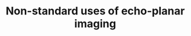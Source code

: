 ---
title: "Non-standard uses of echo-planar imaging"
project_id: 
date: 
conference_id: ""
presenters:
   - peter_bandettini
summary: "Biophysics Research Institute. Medical College of Wisconsin"
file: /assets/presentations/
filename: 
layout: presentation
---